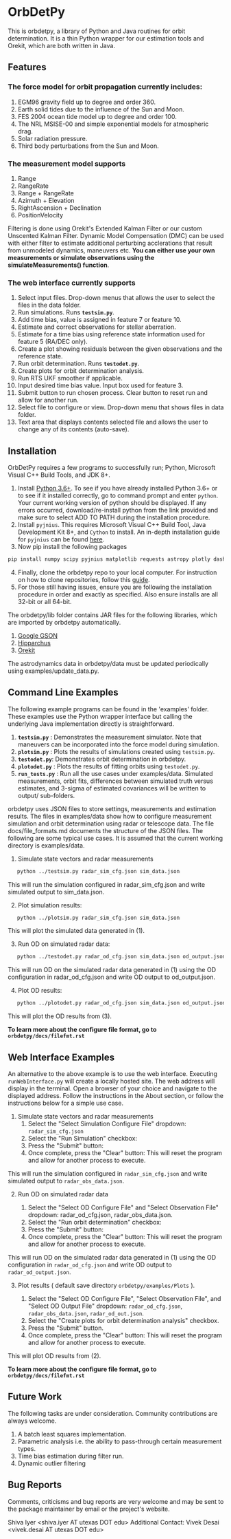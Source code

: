 # OrbDetPy 

This is orbdetpy, a library of Python and Java routines for orbit determination. It is a thin Python wrapper for our estimation tools and Orekit, which are both written in Java. 

## Features

### The force model for orbit propagation currently includes:

1. EGM96 gravity field up to degree and order 360.
2. Earth solid tides due to the influence of the Sun and Moon.
3. FES 2004 ocean tide model up to degree and order 100.
4. The NRL MSISE-00 and simple exponential models for atmospheric drag.
5. Solar radiation pressure.
6. Third body perturbations from the Sun and Moon.

### The measurement model supports 
1. Range
2. RangeRate
3. Range + RangeRate
4. Azimuth + Elevation
5. RightAscension + Declination
6. PositionVelocity

Filtering is done using Orekit's Extended Kalman Filter or our custom Unscented Kalman Filter. Dynamic Model Compensation (DMC) can be used with either filter to estimate additional perturbing acclerations that result from unmodeled dynamics, maneuvers etc. **You can either use your own measurements or simulate observations using the simulateMeasurements() function**.

### The web interface currently supports

1. Select input files. Drop-down menus that allows the user to select the files in the data folder.
2. Run simulations. Runs **`testsim.py`**.
3. Add time bias, value is assigned in feature 7 or feature 10.
4. Estimate and correct observations for stellar aberration.
5. Estimate for a time bias using reference state information used for feature 5 (RA/DEC only).
6. Create a plot showing residuals between the given observations and the reference state.
7. Run orbit determination. Runs **`testodet.py`**.
8. Create plots for orbit determination analysis.
9. Run RTS UKF smoother if applicable.
10. Input desired time bias value. Input box used for feature 3.
11. Submit button to run chosen process. Clear button to reset run and allow for another run.
12. Select file to configure or view. Drop-down menu that shows files in data folder.
13. Text area that displays contents selected file and allows the user to change any of its contents (auto-save).

## Installation

OrbDetPy requires a few programs to successfully run; Python, Microsoft Visual C++ Build Tools, and JDK 8+.

1. Install [Python 3.6+](https://www.python.org/downloads/). To see if you have already installed Python 3.6+ or to see if it installed correctly, go to command prompt and enter `python`. Your current working version of python should be displayed. If any errors occurred, download/re-install python from the link provided and make sure to select ADD TO PATH during the installation procedure. 
2. Install `pyjnius`. This requires Microsoft Visual C++ Build Tool, Java Development Kit 8+, and `Cython` to install. An in-depth installation guide for `pyjnius` can be found [here](https://pyjnius.readthedocs.io/en/stable/installation.html).
3. Now pip install the following packages 
```bash
pip install numpy scipy pyjnius matplotlib requests astropy plotly dash
```
4. Finally, clone the orbdetpy repo to your local computer. For instruction on how to clone repositories, follow this [guide](https://help.github.com/en/articles/cloning-a-repository).
5. For those still having issues, ensure you are following the installation procedure in order and exactly as specified. Also ensure installs are all 32-bit or all 64-bit.

The orbdetpy/lib folder contains JAR files for the following libraries, which are imported by orbdetpy automatically.

1. [Google GSON](https://github.com/google/gson)
2. [Hipparchus](https://hipparchus.org)
3. [Orekit](https://www.orekit.org)

The astrodynamics data in orbdetpy/data must be updated periodically using examples/update_data.py.

## Command Line Examples

The following example programs can be found in the 'examples' folder. These examples use the Python wrapper interface but calling the underlying Java implementation directly is straightforward.

1. **`testsim.py`** : Demonstrates the measurement simulator. Note that
   maneuvers can be incorporated into the force model during simulation.
2. **`plotsim.py`** : Plots the results of simulations created using `testsim.py`.
3. **`testodet.py`**: Demonstrates orbit determination in orbdetpy.
4. **``plotodet.py``** : Plots the results of fitting orbits using `testodet.py`.
5. **`run_tests.py`** : Run all the use cases under examples/data. Simulated measurements, orbit fits, differences between simulated truth versus estimates, and 3-sigma of estimated covariances will be written to output/ sub-folders.

orbdetpy uses JSON files to store settings, measurements and estimation results. The files in examples/data show how to configure measurement simulation and orbit determination using radar or telescope data. The file docs/file_formats.md documents the structure of the JSON files. The following are some typical use cases. It is assumed that the current working directory is examples/data.

1. Simulate state vectors and radar measurements
```bash
   python ../testsim.py radar_sim_cfg.json sim_data.json
```
This will run the simulation configured in radar_sim_cfg.json and write simulated output to sim_data.json.

2. Plot simulation results:
```bash
   python ../plotsim.py radar_sim_cfg.json sim_data.json
```
This will plot the simulated data generated in (1).

3. Run OD on simulated radar data:
```bash
   python ../testodet.py radar_od_cfg.json sim_data.json od_output.json
```
This will run OD on the simulated radar data generated in (1) using the OD configuration in radar_od_cfg.json and write OD output to od_output.json.

4. Plot OD results:
```bash
   python ../plotodet.py radar_od_cfg.json sim_data.json od_output.json
```
   This will plot the OD results from (3).

**To learn more about the configure file format, go to `orbdetpy/docs/filefmt.rst`**

## Web Interface Examples

An alternative to the above example is to use the web interface. Executing ``runWebInterface.py`` will create a locally hosted site. The web address will display in the terminal. Open a browser of your choice and navigate to the displayed address. Follow the instructions in the About section, or follow the instructions below for a simple use case.

1. Simulate state vectors and radar measurements
    1. Select the "Select Simulation Configure File" dropdown: `radar_sim_cfg.json`
    2. Select the "Run Simulation" checkbox:
    3. Press the "Submit" button:
    4. Once complete, press the "Clear" button: This will reset the program and allow for another process to execute.
   
This will run the simulation configured in `radar_sim_cfg.json` and write simulated output to `radar_obs_data.json`.
   
2. Run OD on simulated radar data

    1. Select the "Select OD Configure File" and "Select Observation File" dropdown: radar_od_cfg.json, radar_obs_data.json.
    2. Select the "Run orbit determination" checkbox:
    3. Press the "Submit" button:
    4. Once complete, press the "Clear" button: This will reset the program and allow for another process to execute.

This will run OD on the simulated radar data generated in (1) using the OD configuration in `radar_od_cfg.json` and write OD output to `radar_od_output.json`.

3. Plot results ( default save directory `orbdetpy/examples/Plots` ).

    1. Select the "Select OD Configure File", "Select Observation File", and "Select OD Output File" dropdown: `radar_od_cfg.json`, `radar_obs_data.json`, `radar_od_out.json`.
    2. Select the "Create plots for orbit determination analysis" checkbox.
   3. Press the "Submit" button.
   4. Once complete, press the "Clear" button: This will reset the program and allow for another process to execute.

This will plot OD results from (2).

**To learn more about the configure file format, go to `orbdetpy/docs/filefmt.rst`**

## Future Work

The following tasks are under consideration. Community contributions are
always welcome.

1. A batch least squares implementation.
2. Parametric analysis i.e. the ability to pass-through certain
   measurement types.
3. Time bias estimation during filter run.
4. Dynamic outlier filtering

## Bug Reports

Comments, criticisms and bug reports are very welcome and may be sent to the package maintainer by email or the project's website.

Shiva Iyer <shiva.iyer AT utexas DOT edu>
Additional Contact:
Vivek Desai <vivek.desai AT utexas DOT edu>